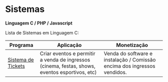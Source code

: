 # Sistemas

<p><b>Linguagem C / PHP / Javascript</b><br/></p>

<p>Lista de Sistemas em Linguagem C:</p>

Programa            | Aplicação | Monetização
------------------- | --------- | -----------
[Sistema de Tickets](https://github.com/lucasbguima/Sistemas/blob/master/Sistema%20de%20Tickets/ticket.c)  | Criar eventos e permitir a venda de ingressos (cinema, festas, shows, eventos esportivos, etc) | Venda do software e instalação / Comissão encima dos ingressos vendidos.

